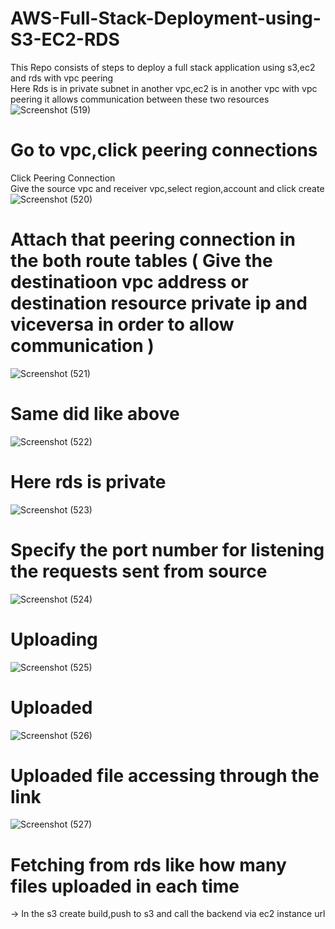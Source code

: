 # AWS-Full-Stack-Deployment-using-S3-EC2-RDS
This Repo consists of steps to deploy a full stack application using s3,ec2 and rds with vpc peering <br>
Here Rds is in private subnet in another vpc,ec2 is in another vpc with vpc peering it allows communication between these two resources <br>
![Screenshot (519)](https://github.com/user-attachments/assets/f4a22758-6f83-4133-b34a-98e54b014b11)
# Go to vpc,click peering connections 
Click Peering Connection <br>
Give the source vpc and receiver vpc,select region,account and click create
![Screenshot (520)](https://github.com/user-attachments/assets/81a2e076-bd15-4fbd-8fa2-e1b144f7d89c)
# Attach that peering connection in the both route tables ( Give the destinatioon vpc address or destination resource private ip and viceversa in order to allow communication )
![Screenshot (521)](https://github.com/user-attachments/assets/3f6f4c3a-d7d7-48c4-b8bf-23c12f24aa6e)
# Same did like above
![Screenshot (522)](https://github.com/user-attachments/assets/621ea2f9-be7a-43a5-9dce-1a105f405f0b)
# Here rds is private
![Screenshot (523)](https://github.com/user-attachments/assets/0c0a949c-a03f-4430-ba6a-d4469bca4da9)
# Specify the port number for listening the requests sent from source
![Screenshot (524)](https://github.com/user-attachments/assets/1b082275-f606-4df9-aa2d-94dbb3b3d255)
# Uploading 
![Screenshot (525)](https://github.com/user-attachments/assets/0c97daa1-d83e-4a4f-b526-7831f75e54e2)
# Uploaded
![Screenshot (526)](https://github.com/user-attachments/assets/afe62740-8f95-4034-8189-774542e028f0)
# Uploaded file accessing through the link
![Screenshot (527)](https://github.com/user-attachments/assets/ee0e181e-5f55-4574-b65e-818828019d58)
# Fetching from rds like how many files uploaded in each time


->  In the s3 create build,push to s3 and call the backend via ec2 instance url <br>
